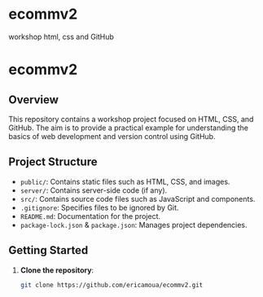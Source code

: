 # ecommv2
workshop html, css and GitHub
# ecommv2

## Overview
This repository contains a workshop project focused on HTML, CSS, and GitHub. The aim is to provide a practical example for understanding the basics of web development and version control using GitHub.

## Project Structure
- `public/`: Contains static files such as HTML, CSS, and images.
- `server/`: Contains server-side code (if any).
- `src/`: Contains source code files such as JavaScript and components.
- `.gitignore`: Specifies files to be ignored by Git.
- `README.md`: Documentation for the project.
- `package-lock.json` & `package.json`: Manages project dependencies.

## Getting Started
1. **Clone the repository**:
   ```bash
   git clone https://github.com/ericamoua/ecommv2.git
